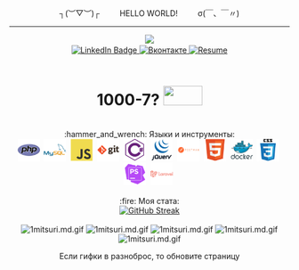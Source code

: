 <div align="center">
  ┐(︶▽︶)┌ &emsp;&emsp;  HELLO WORLD! &emsp;&emsp;  σ(￣、￣〃)
  <hr>
  <a href="https://radikal.host/i/lzWsyK"><img src="https://media.giphy.com/media/v1.Y2lkPTc5MGI3NjExY2N1bXhlb3FyeDhydG9jNGh1NXZqcTYxdWoxb3c5ZTNsdjI5MnY2NCZlcD12MV9naWZzX3NlYXJjaCZjdD1n/pVWuLuV1JESZJdebkI/giphy.gif" border="0"></a>
  <br>
  <div>
  <a href="https://t.me/EvgenyVasiev">
    <img src="https://img.shields.io/badge/Telegram-2CA5E0?style=flat-squeare&logo=telegram&logoColor=white" alt="LinkedIn Badge"/>
  </a>
    <a href="https://vk.com/id207510466">
    <img src="https://img.shields.io/badge/Вконтакте-blue" alt="Вконтакте"/>
  </a>
  <a href="https://ekaterinburg.hh.ru/resume/2b3e5169ff052eb5d90039ed1f396e48326531">
    <img src="https://img.shields.io/badge/HH.ru-red" alt="Resume"/>
  </a>
</div>
  <br>
    <h1>
  1000-7?
    <img src="https://media.giphy.com/media/11YMFLRM0gWZ1u/giphy.gif?cid=ecf05e47zc9g2ypa9oue4xv68jgwhj3qo7mf8p5qs239cdvd&ep=v1_gifs_search&rid=giphy.gif&ct=g" width="70px" height="35px"/>
  </h1>
  <br>
</div>

<div align="center">
    :hammer_and_wrench: Языки и инструменты:
<div align="center">
  <img src="https://github.com/devicons/devicon/blob/master/icons/php/php-original.svg" title="php" alt="php" width="40" height="40"/>&nbsp;
  <img src="https://github.com/devicons/devicon/blob/master/icons/mysql/mysql-original-wordmark.svg" title="mysql" alt="mysql" width="40" height="40"/>&nbsp;
  <img src="https://github.com/devicons/devicon/blob/master/icons/javascript/javascript-original.svg" title="javascript" alt="javascript" width="40" height="40"/>&nbsp;
  <img src="https://github.com/devicons/devicon/blob/master/icons/git/git-original-wordmark.svg" title="git" alt="git" width="40" height="40"/>&nbsp;
  <img src="https://github.com/devicons/devicon/blob/master/icons/csharp/csharp-line.svg" title="csharp" alt="csharp" width="40" height="40"/>&nbsp;
  <img src="https://github.com/devicons/devicon/blob/master/icons/jquery/jquery-original-wordmark.svg" title="jquery" alt="jquery " width="40" height="40"/>&nbsp;
  <img src="https://github.com/devicons/devicon/blob/master/icons/postman/postman-original-wordmark.svg"  title="postman" alt="postman" width="40" height="40"/>&nbsp;
  <img src="https://github.com/devicons/devicon/blob/master/icons/html5/html5-original.svg" title="HTML5" alt="HTML" width="40" height="40"/>&nbsp;
  <img src="https://github.com/devicons/devicon/blob/master/icons/docker/docker-original-wordmark.svg" title="docker" alt="docker" width="40" height="40"/>&nbsp;
  <img src="https://github.com/devicons/devicon/blob/master/icons/css3/css3-original-wordmark.svg" title="css3" alt="css3" width="40" height="40"/>&nbsp;
  <img src="https://github.com/devicons/devicon/blob/master/icons/phpstorm/phpstorm-plain.svg" title="phpstorm"  alt="phpstorm" width="40" height="40"/>&nbsp;
  <img src="https://github.com/devicons/devicon/blob/master/icons/laravel/laravel-line-wordmark.svg" title="NodeJS" alt="NodeJS" width="40" height="40"/>&nbsp;
</div>
</div>
<br>
<div align="center">
:fire: Моя стата:<br>
<a href="https://git.io/streak-stats"><img src="https://github-readme-streak-stats.herokuapp.com?user=Emerhog&theme=dark&hide_border=true&locale=ru" alt="GitHub Streak" /></a><br>
</div>
<br>
<div flex-direction="row" align="center">
<img src="https://e.radikal.host/2024/10/21/1mitsuri.gif" alt="1mitsuri.md.gif" border="0">
<img src="https://e.radikal.host/2024/10/21/2mitsuri.gif" alt="1mitsuri.md.gif" border="0">
<img src="https://e.radikal.host/2024/10/21/3mitsuri9aaddf12ac252ced.gif" alt="1mitsuri.md.gif" border="0">
<img src="https://e.radikal.host/2024/10/21/4mitsuri.gif" alt="1mitsuri.md.gif" border="0">
<img src="https://e.radikal.host/2024/10/21/5mitsuri.gif" alt="1mitsuri.md.gif" border="0">
</div>
<div align="center">
<p>Если гифки в разноброс, то обновите страницу</p>
</div>

